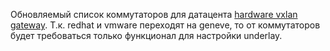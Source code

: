 Обновляемый список коммутаторов для датацента [hardware vxlan gateway](https://www.vmware.com/resources/compatibility/pdf/vi_hvxg_guide.pdf).
Т.к. redhat и vmware переходят на geneve, то от коммутаторов будет требоваться только функционал для настройки underlay.
